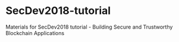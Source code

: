 # SecDev2018-tutorial
Materials for SecDev2018 tutorial - Building Secure and Trustworthy Blockchain Applications